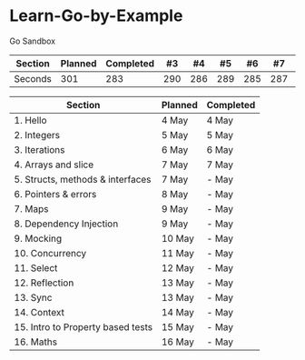 # Learn-Go-by-Example
Go Sandbox

Section | Planned | Completed | #3 | #4 | #5 | #6 | #7 | #8 | #9 | #10 | #11
--- | --- | --- | --- |--- |--- |--- |--- |--- |--- |--- |---
Seconds | 301 | 283 | 290 | 286 | 289 | 285 | 287 | 287 | 272 | 276 | 269


Section | Planned | Completed
--- | --- | ---
1. Hello | 4 May | 4 May
2. Integers | 5 May | 5 May
3. Iterations | 6 May | 6 May
4. Arrays and slice | 7 May | 7 May
5. Structs, methods & interfaces | 7 May | - May
6. Pointers & errors | 8 May | - May
7. Maps | 9 May | - May
8. Dependency Injection | 9 May | - May
9. Mocking | 10 May | - May
10. Concurrency | 11 May | - May
11. Select | 12 May | - May
12. Reflection | 13 May | - May
13. Sync | 13 May | - May
14. Context | 14 May | - May
15. Intro to Property based tests | 15 May | - May
16. Maths | 16 May | - May
